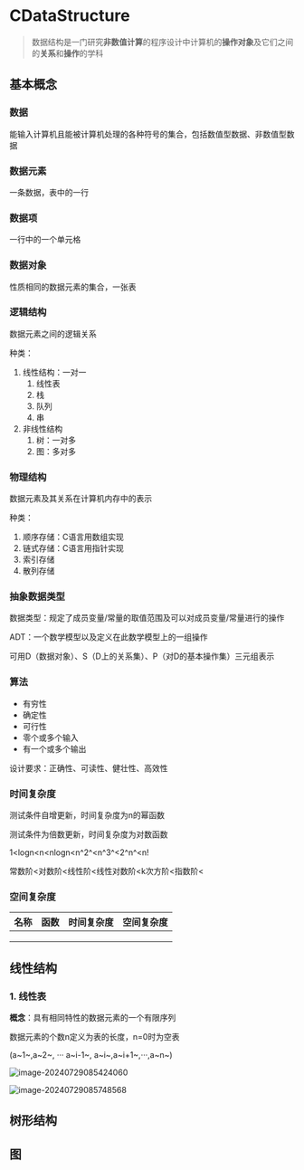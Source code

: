 # CDataStructure
> 数据结构是一门研究**非数值计算**的程序设计中计算机的**操作对象**及它们之间的**关系**和**操作**的学科
## 基本概念
### 数据
能输入计算机且能被计算机处理的各种符号的集合，包括数值型数据、非数值型数据

### 数据元素

一条数据，表中的一行

### 数据项

一行中的一个单元格

### 数据对象

性质相同的数据元素的集合，一张表

### 逻辑结构

数据元素之间的逻辑关系

种类：

1. 线性结构：一对一
	1. 线性表
	2. 栈
	3. 队列
	4. 串
2. 非线性结构
	1. 树：一对多
	2. 图：多对多

### 物理结构

数据元素及其关系在计算机内存中的表示

种类：

1. 顺序存储：C语言用数组实现
2. 链式存储：C语言用指针实现
3. 索引存储
4. 散列存储

### 抽象数据类型

数据类型：规定了成员变量/常量的取值范围及可以对成员变量/常量进行的操作

ADT：一个数学模型以及定义在此数学模型上的一组操作

可用D（数据对象）、S（D上的关系集）、P（对D的基本操作集）三元组表示

### 算法

- 有穷性
- 确定性
- 可行性
- 零个或多个输入
- 有一个或多个输出

设计要求：正确性、可读性、健壮性、高效性

### 时间复杂度

测试条件自增更新，时间复杂度为n的幂函数

测试条件为倍数更新，时间复杂度为对数函数

1<logn<n<nlogn<n^2^<n^3^<2^n^<n!

常数阶<对数阶<线性阶<线性对数阶<k次方阶<指数阶<

### 空间复杂度

| 名称 | 函数 | 时间复杂度 | 空间复杂度 |
| ---- | ---- | ---------- | ---------- |
|      |      |            |            |
|      |      |            |            |
|      |      |            |            |



## 线性结构

### 1. 线性表

**概念**：具有相同特性的数据元素的一个有限序列

数据元素的个数n定义为表的长度，n=0时为空表

(a~1~,a~2~, ··· a~i-1~, a~i~,a~i+1~,···,a~n~)

![image-20240729085424060](D:\CSFiles\CodeProject\CDataStructure\assets\image-20240729085424060.png)

![image-20240729085748568](D:\CSFiles\CodeProject\CDataStructure\assets\image-20240729085748568.png)



## 树形结构

## 图

